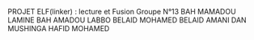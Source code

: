 PROJET ELF(linker) : lecture et Fusion
Groupe N°13
  BAH MAMADOU LAMINE
  BAH AMADOU LABBO
  BELAID MOHAMED
  BELAID AMANI
  DAN MUSHINGA
  HAFID MOHAMED
